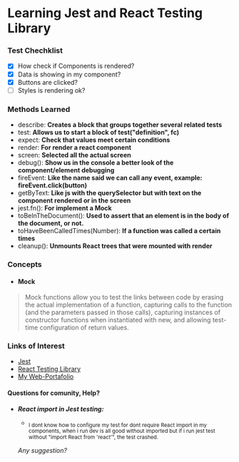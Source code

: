# Learning Jest and React Testing Library

### Test Chechklist
- [x] How check if Components is rendered?
- [x] Data is showing in my component?
- [x] Buttons are clicked?
- [ ] Styles is rendering ok?

### Methods Learned
- describe:  **Creates a block that groups together several related tests**
- test: **Allows us to start a block of test("definition", fc)**
- expect: **Check that values meet certain conditions**
- render: **For render a react component**
- screen: **Selected all the actual screen**
- debug(): **Show us in the console a better look of the component/element debugging**
- fireEvent: **Like the name said we can call any event, example: fireEvent.click(button)**
- getByText: **Like js with the querySelector but with text on the component rendered or in the screen**
- jest.fn(): **For implement a Mock**
- toBeInTheDocument(): **Used to assert that an element is in the body of the document, or not.**
- toHaveBeenCalledTimes(Number): **If a function was called a certain times**
- cleanup(): **Unmounts React trees that were mounted with render**


### Concepts
- #### Mock
 >Mock functions allow you to test the links between code by erasing the actual implementation of a function, capturing calls to the function (and the parameters passed in those calls), capturing instances of constructor functions when instantiated with new, and allowing test-time configuration of return values.

### Links of Interest
- [Jest](https://jestjs.io/)
- [React Testing Library](https://testing-library.com/docs/react-testing-library/intro)
- [My Web-Portafolio](https://jdluis.com/)

#### Questions for comunity, Help?

- ***React import in Jest testing:***
  - <sub> I dont know how to configure my test for dont require React import in my components, when i run dev is all good without imported but if i run jest test without "import React from 'react'", the test crashed. </sub>

  *Any suggestion?*

